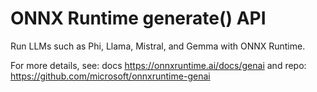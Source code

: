# ONNX Runtime generate() API

Run LLMs such as Phi, Llama, Mistral, and Gemma with ONNX Runtime.

For more details, see: docs https://onnxruntime.ai/docs/genai and repo: https://github.com/microsoft/onnxruntime-genai
